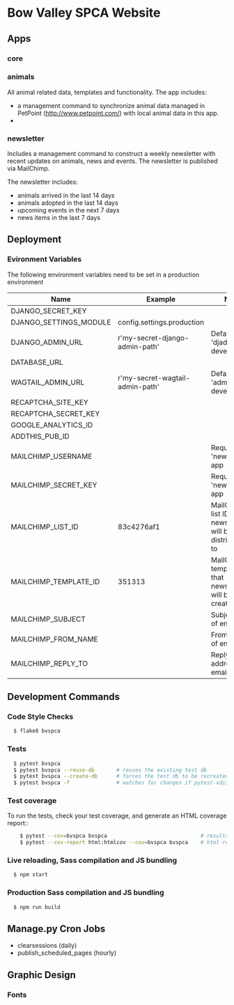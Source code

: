 # Bow Valley SPCA Website

## Apps

### core

### animals
All animal related data, templates and functionality. The app includes:

* a management command to synchronize animal data managed in 
  PetPoint (http://www.petpoint.com/) with local animal data in this 
  app.
* 

### newsletter
Includes a management command to construct a weekly newsletter with
recent updates on animals, news and events. The newsletter is published
via MailChimp.

The newsletter includes:

* animals arrived in the last 14 days
* animals adopted in the last 14 days
* upcoming events in the next 7 days
* news items in the last 7 days


## Deployment
### Evironment Variables
The following environment variables need to be set in a production
environment

| Name | Example | Note |
|---|---|---|
| DJANGO_SECRET_KEY | | |
| DJANGO_SETTINGS_MODULE | config.settings.production | |
| DJANGO_ADMIN_URL | r'my-secret-django-admin-path' | Defaults to 'djadmin' in development |
| DATABASE_URL | | |
| WAGTAIL_ADMIN_URL | r'my-secret-wagtail-admin-path' | Defaults to 'admin' in development |
| RECAPTCHA_SITE_KEY | | |
| RECAPTCHA_SECRET_KEY | | |
| GOOGLE_ANALYTICS_ID | | |
| ADDTHIS_PUB_ID  | | |
| MAILCHIMP_USERNAME | | Required by 'newsletter' app |
| MAILCHIMP_SECRET_KEY  | | Required by 'newsletter' app |
| MAILCHIMP_LIST_ID| 83c4276af1 | MailChimp list ID that newsletter will be distributed to |
| MAILCHIMP_TEMPLATE_ID| 351313 | MailChimp template ID that newsletter will be created with |
| MAILCHIMP_SUBJECT| | Subject line of email |
| MAILCHIMP_FROM_NAME| | From name of email |
| MAILCHIMP_REPLY_TO| | Reply to address of email |

## Development Commands

### Code Style Checks

```sh
  $ flake8 bvspca
```

### Tests

```sh
  $ pytest bvspca
  $ pytest bvspca --reuse-db       # reuses the existing test db
  $ pytest bvspca --create-db      # forces the test db to be recreated
  $ pytest bvspca -f               # watches for changes if pytest-xdist installed
```

### Test coverage

To run the tests, check your test coverage, and generate an HTML coverage report::
```sh
    $ pytest --cov=bvspca bvspca                              # results in terminal
    $ pytest --cov-report html:htmlcov --cov=bvspca bvspca    # html report to directory htmlcov
```

### Live reloading, Sass compilation and JS bundling

```sh
  $ npm start
```

### Production Sass compilation and JS bundling

```sh
  $ npm run build
```

## Manage.py Cron Jobs

* clearsessions (daily)
* publish_scheduled_pages (hourly)

## Graphic Design

### Fonts
